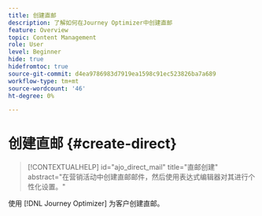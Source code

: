 ```yaml
---
title: 创建直邮
description: 了解如何在Journey Optimizer中创建直邮
feature: Overview
topic: Content Management
role: User
level: Beginner
hide: true
hidefromtoc: true
source-git-commit: d4ea9786983d7919ea1598c91ec523826ba7a689
workflow-type: tm+mt
source-wordcount: '46'
ht-degree: 0%

---
```


# 创建直邮 {#create-direct}

>[!CONTEXTUALHELP]
>id="ajo_direct_mail"
>title="直邮创建"
>abstract="在营销活动中创建直邮邮件，然后使用表达式编辑器对其进行个性化设置。"

使用 [!DNL Journey Optimizer] 为客户创建直邮。
